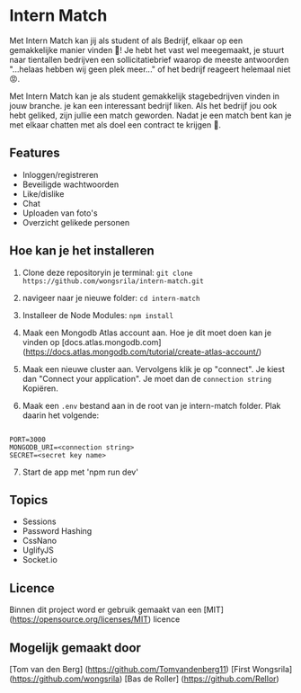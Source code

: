 # Intern Match 

Met Intern Match kan jij als student of als Bedrijf, elkaar op een gemakkelijke manier vinden 🚀! Je hebt het vast wel meegemaakt, je stuurt naar tientallen bedrijven een sollicitatiebrief waarop de meeste antwoorden "...helaas hebben wij geen plek meer..." of het bedrijf reageert helemaal niet 😡.

Met Intern Match kan je als student gemakkelijk stagebedrijven vinden in jouw branche. je kan een interessant bedrijf liken. Als het bedrijf jou ook hebt geliked, zijn jullie een match geworden. Nadat je een match bent kan je met elkaar chatten met als doel een contract te krijgen 🤝.

## Features
* Inloggen/registreren
* Beveiligde wachtwoorden
* Like/dislike
* Chat
* Uploaden van foto's
* Overzicht gelikede personen

## Hoe kan je het installeren

1. Clone deze repositoryin je terminal:
   `git clone https://github.com/wongsrila/intern-match.git`

2. navigeer naar je nieuwe folder: `cd intern-match`

3. Installeer de Node Modules: `npm install`

4. Maak een Mongodb Atlas account aan. Hoe je dit moet doen kan je vinden op [docs.atlas.mongodb.com] (https://docs.atlas.mongodb.com/tutorial/create-atlas-account/)

5. Maak een nieuwe cluster aan. Vervolgens klik je op "connect". Je kiest dan "Connect your application". Je moet dan de `connection string` Kopiëren.

6. Maak een `.env` bestand aan in de root van je intern-match folder. Plak daarin het volgende:

```.env

PORT=3000
MONGODB_URI=<connection string>
SECRET=<secret key name>

```

7. Start de app met 'npm run dev'

## Topics

* Sessions
* Password Hashing
* CssNano
* UglifyJS
* Socket.io

## Licence

Binnen dit project word er gebruik gemaakt van een [MIT] (https://opensource.org/licenses/MIT) licence

## Mogelijk gemaakt door
[Tom van den Berg] (https://github.com/Tomvandenberg11)
[First Wongsrila] (https://github.com/wongsrila)
[Bas de Roller] (https://github.com/Rellor)
